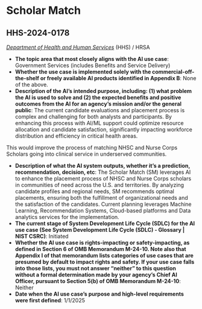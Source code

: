 # Scholar Match
## HHS-2024-0178
_[Department of Health and Human Services](<../3_agency/Department of Health and Human Services.md>)_ (HHS) / HRSA


+ **The topic area that most closely aligns with the AI use case**: Government Services (includes Benefits and Service Delivery)
+ **Whether the use case is implemented solely with the commercial-off-the-shelf or freely available AI products identified in Appendix B**: None of the above.
+ **Description of the AI’s intended purpose, including: (1) what problem the AI is used to solve and (2) the expected benefits and positive outcomes from the AI for an agency’s mission and/or the general public**: The current candidate evaluations and placement process is complex and challenging for both analysts and participants. By enhancing this process with AI/ML support could optimize resource allocation and candidate satisfaction, significantly impacting workforce distribution and efficiency in critical health areas.

This would improve the process of matching NHSC and Nurse Corps Scholars going into clinical service in underserved communities.
+ **Description of what the AI system outputs, whether it’s a prediction, recommendation, decision, etc**: The Scholar Match (SM) leverages AI to enhance the placement process of NHSC and Nurse Corps scholars in communities of need across the U.S. and territories. By analyzing candidate profiles and regional needs, SM recommends optimal placements, ensuring both the fulfillment of organizational needs and the satisfaction of the candidates. Current planning leverages Machine Learning, Recommendation Systems, Cloud-based platforms and Data analytics services for the implementation.
+ **The current stage of System Development Life Cycle (SDLC) for the AI use case (See System Development Life Cycle (SDLC) - Glossary | NIST CSRC)**: Initiated
+ **Whether the AI use case is rights-impacting or safety-impacting, as defined in Section 6 of OMB Memorandum M-24-10. Note also that Appendix I of that memorandum lists categories of use cases that are presumed by default to impact rights and safety. If your use case falls into those lists, you must not answer “neither” to this question without a formal determination made by your agency’s Chief AI Officer, pursuant to Section 5(b) of OMB Memorandum M-24-10**: Neither
+ **Date when the AI use case’s purpose and high-level requirements were first defined**: 1/1/2025